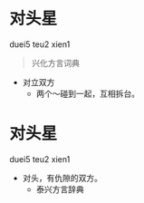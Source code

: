 # 对头星
duei5 teu2 xien1
> 兴化方言词典
- 对立双方
  - 两个～碰到一起，互相拆台。

# 对头星
duei5 teu2 xien1
+ 对头，有仇隙的双方。
  * 泰兴方言辞典

